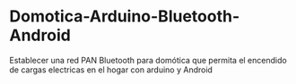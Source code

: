 # Domotica-Arduino-Bluetooth-Android
Establecer una red PAN Bluetooth para domótica que permita el encendido de cargas electricas en el hogar con arduino y Android
